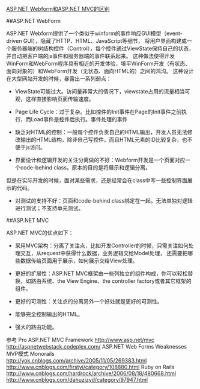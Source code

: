 ﻿[ASP.NET Webform和ASP.NET MVC的区别 ](http://www.cnblogs.com/EthanCai/archive/2013/06/15/3137848.html)

##ASP.NET WebForm

ASP.NET Webform提供了一个类似于winform的事件响应GUI模型（event-driven GUI），隐藏了HTTP、HTML、JavaScript等细节，
将用户界面构建成一个服务器端的树结构控件（Control），每个控件通过ViewState保持自己的状态，并自动把客户端的js事件和服务器端的事件联系起来。
这种做法使得开发WinForm和WebForm程序具有相近的开发体验，填平WinForm开发（有状态、面向对象的）和WebForm开发（无状态、面向HTML的）之间的鸿沟。
这种设计在大型网站开发的时候，暴露出一系列弱点：

* ViewState可能过大。访问量非常大的情况下，viewstate占用的流量相当可观，这样直接影响页面传输速度。 

* Page Life Cycle：过于复杂。比如控件的Init事件在Page的Init事件之前执行，而Load事件是控件后执行。事件处理的事件 

* 缺乏对HTML的控制：一般每个控件负责自己的HTML输出，开发人员无法修改输出的HTML结构，除非自己写控件。而且HTML元素的ID比较复杂，也不便于js访问。 

* 界面设计和逻辑开发的关注分离做的不好：Webform开发是一个页面对应一个code-behind class，原本的目的是将展示和逻辑分离。

但是在实际开发的时候，面对某些需求，还是经常会在class中写一些控制界面展示的代码。 

* 对测试的支持不好：页面和code-behind class绑定在一起，无法单独对逻辑进行测试；不支持单元测试。 


##ASP.NET MVC

ASP.NET MVC的优点如下：

* 采用MVC架构：分离了关注点，比如开发Controller的时候，只需关注如何处理交互，从request中获得什么数据，业务逻辑交给Model处理，
还需要把哪些数据传给页面用于展示，如何展示交给View处理。 

* 更好的扩展性：ASP.NET MVC框架由一些列独立的组件构成，你可以轻松替换，如路由系统、the View Engine、the controller factory或者其它框架的组件。
 
* 更好的可测性：关注点的分离另外一个好处就是更好的可测性。

* 能够完全控制输出的HTML。 

* 强大的路由功能。 


参考
Pro ASP.NET MVC Framework 
http://www.asp.net/mvc
http://aspnetwebstack.codeplex.com/
ASP.NET Web Forms Weaknesses 
MVP模式 
Monorails 
http://yok.cnblogs.com/archive/2005/11/05/269383.html 
http://www.cnblogs.com/firstyi/category/108880.html 
Ruby on Rails 
http://www.cnblogs.com/hardrock/archive/2006/08/18/480668.html 
http://www.cnblogs.com/dahuzizyd/category/97947.html 